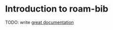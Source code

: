 # Introduction to roam-bib

TODO: write [great documentation](http://jacobian.org/writing/what-to-write/)
